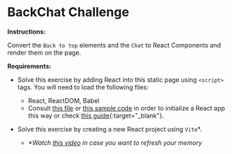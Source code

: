 # BackChat Challenge

**Instructions:**

Convert the `Back to top` elements and the `Chat` to React Components and render them on the page.

**Requirements:**

- Solve this exercise by adding React into this static page using `<script>` tags. You will need to load the following files:
  - React, ReactDOM, Babel
  - Consult [this file](./Add.React.to.a.Website.html) or [this sample code](./example.html) in order to initialize a React app this way or check [this guide](https://nextjs.org/learn/react-foundations/getting-started-with-react){:target="_blank"}.

- Solve this exercise by creating a new React project using `Vite`*.
  - _*Watch [this video](https://www.youtube.com/watch?v=xDz2d3e6_08) in case you want to refresh your memory_
